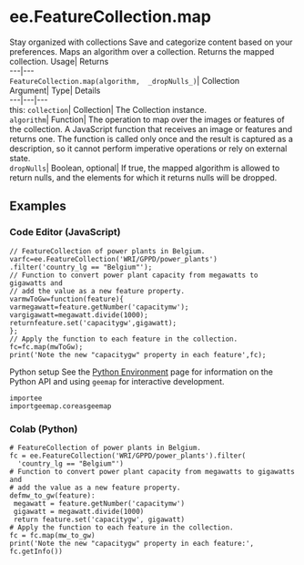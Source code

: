  
#  ee.FeatureCollection.map 
Stay organized with collections  Save and categorize content based on your preferences. 
Maps an algorithm over a collection. 
Returns the mapped collection.
Usage| Returns  
---|---  
`FeatureCollection.map(algorithm,  _dropNulls_)`| Collection  
Argument| Type| Details  
---|---|---  
this: `collection`| Collection| The Collection instance.  
`algorithm`| Function| The operation to map over the images or features of the collection. A JavaScript function that receives an image or features and returns one. The function is called only once and the result is captured as a description, so it cannot perform imperative operations or rely on external state.  
`dropNulls`| Boolean, optional| If true, the mapped algorithm is allowed to return nulls, and the elements for which it returns nulls will be dropped.  
## Examples
### Code Editor (JavaScript)
```
// FeatureCollection of power plants in Belgium.
varfc=ee.FeatureCollection('WRI/GPPD/power_plants')
.filter('country_lg == "Belgium"');
// Function to convert power plant capacity from megawatts to gigawatts and
// add the value as a new feature property.
varmwToGw=function(feature){
varmegawatt=feature.getNumber('capacitymw');
vargigawatt=megawatt.divide(1000);
returnfeature.set('capacitygw',gigawatt);
};
// Apply the function to each feature in the collection.
fc=fc.map(mwToGw);
print('Note the new "capacitygw" property in each feature',fc);
```

Python setup
See the [ Python Environment](https://developers.google.com/earth-engine/guides/python_install) page for information on the Python API and using `geemap` for interactive development.
```
importee
importgeemap.coreasgeemap
```

### Colab (Python)
```
# FeatureCollection of power plants in Belgium.
fc = ee.FeatureCollection('WRI/GPPD/power_plants').filter(
  'country_lg == "Belgium"')
# Function to convert power plant capacity from megawatts to gigawatts and
# add the value as a new feature property.
defmw_to_gw(feature):
 megawatt = feature.getNumber('capacitymw')
 gigawatt = megawatt.divide(1000)
 return feature.set('capacitygw', gigawatt)
# Apply the function to each feature in the collection.
fc = fc.map(mw_to_gw)
print('Note the new "capacitygw" property in each feature:', fc.getInfo())
```

